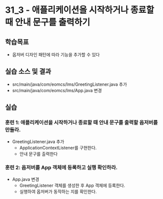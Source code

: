 # 31_3 - 애플리케이션을 시작하거나 종료할 때 안내 문구를 출력하기

## 학습목표

- 옵저버 디자인 패턴에 따라 기능을 추가할 수 있다

## 실습 소스 및 결과

- src/main/java/com/eomcs/lms/GreetingListener.java 추가
- src/main/java/com/eomcs/lms/App.java 변경

## 실습  

### 훈련 1: 애플리케이션을 시작하거나 종료할 때 안내 문구를 출력할 옵저버를 만들라.

- GreetingListener.java 추가 
  - ApplicationContextListener를 구현한다.
  - 안내 문구를 출력한다
  

### 훈련 2: 옵저버를 App 객체에 등록하고 실행 확인하라.

- App.java 변경
  - GreetingListener 객체를 생성한 후 App 객체에 등록한다.
  - 실행하여 옵저버가 동작하는 지를 확인한다.
